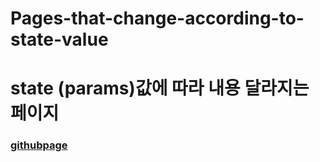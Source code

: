 # Pages-that-change-according-to-state-value


# state (params)값에 따라 내용 달라지는 페이지

### [githubpage](https://soonya27.github.io/Pages-that-change-according-to-state-value/)
